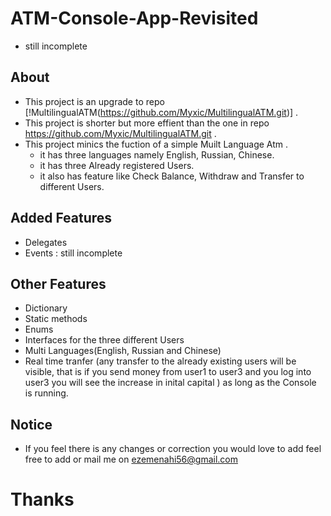 # ATM-Console-App-Revisited
 * still incomplete
 ## About
 * This project is an upgrade to repo [!MultilingualATM(https://github.com/Myxic/MultilingualATM.git)] .
 * This project is  shorter but more effient than the one in repo https://github.com/Myxic/MultilingualATM.git .
 * This project minics the fuction of a simple Muilt Language Atm .
    * it has three languages namely English, Russian, Chinese.
    * it has three Already registered Users.
    * it also has feature like Check Balance, Withdraw and Transfer to different Users.

## Added Features
* Delegates
* Events : still incomplete

## Other Features
* Dictionary
* Static methods 
* Enums
* Interfaces for the three different Users
* Multi Languages(English, Russian and Chinese)
* Real time tranfer (any transfer to the already existing users will be visible, that is if you send money from user1 to user3 and you log into user3 you will see the increase in inital capital  ) as long as the Console is running. 


## Notice
* If you feel there is any changes or correction you would love to add feel free to add or mail me on ezemenahi56@gmail.com 

# Thanks 

